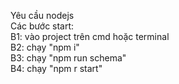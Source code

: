 Yêu cầu nodejs<br />
Các bước start:<br />
B1: vào project trên cmd hoặc terminal<br />
B2: chạy "npm i"<br />
B3: chạy "npm run schema"<br />
B4: chạy "npm r start"<br />
